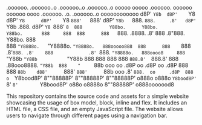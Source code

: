   .oooooo.    .oooooo..o  .oooooo..o       .oooooo..o ooooo   ooooo   .oooooo.   oooooo   oooooo     oooo   .oooooo.         .o.        .oooooo..o oooooooooooo 
 d8P'  `Y8b  d8P'    `Y8 d8P'    `Y8      d8P'    `Y8 `888'   `888'  d8P'  `Y8b   `888.    `888.     .8'   d8P'  `Y8b       .888.      d8P'    `Y8 `888'     `8 
888          Y88bo.      Y88bo.           Y88bo.       888     888  888      888   `888.   .8888.   .8'   888              .8"888.     Y88bo.       888         
888           `"Y8888o.   `"Y8888o.        `"Y8888o.   888ooooo888  888      888    `888  .8'`888. .8'    888             .8' `888.     `"Y8888o.   888oooo8    
888               `"Y88b      `"Y88b           `"Y88b  888     888  888      888     `888.8'  `888.8'     888            .88ooo8888.        `"Y88b  888    "    
`88b    ooo  oo     .d8P oo     .d8P      oo     .d8P  888     888  `88b    d88'      `888'    `888'      `88b    ooo   .8'     `888.  oo     .d8P  888       o 
 `Y8bood8P'  8""88888P'  8""88888P'       8""88888P'  o888o   o888o  `Y8bood8P'        `8'      `8'        `Y8bood8P'  o88o     o8888o 8""88888P'  o888ooooood8

This repository contains the source code and assets for a simple website showcasing the usage of box model, block, inline and flex. It includes an HTML file, a CSS file, and an empty JavaScript file. The website allows users to navigate through different pages using a navigation bar.